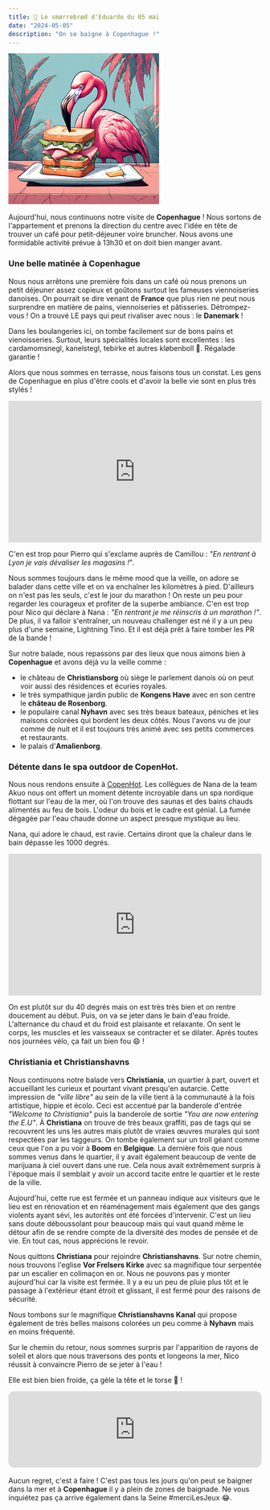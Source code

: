 ```yaml
---
title: 🥪 Le smørrebrød d'Eduardo du 05 mai
date: "2024-05-05"
description: "On se baigne à Copenhague !"
---
```


![Smorrebrod d'Eduardo](../smorrebrod_eduardo.png)

Aujourd'hui, nous continuons notre visite de **Copenhague** ! Nous sortons de l'appartement et prenons la direction du centre avec l'idée en tête de trouver un café pour petit-déjeuner voire bruncher. Nous avons une formidable activité prévue à 13h30 et on doit bien manger avant. 

### Une belle matinée à Copenhague

Nous nous arrêtons une première fois dans un café où nous prenons un petit déjeuner assez copieux et goûtons surtout les fameuses viennoiseries danoises. On pourrait se dire venant de **France** que plus rien ne peut nous surprendre en matière de pains, viennoiseries et pâtisseries. Détrompez-vous ! On a trouvé LE pays qui peut rivaliser avec nous : le **Danemark** !

Dans les boulangeries ici, on tombe facilement sur de bons pains et vienoisseries. Surtout, leurs spécialités locales sont excellentes : les cardamomsnegl, kanelstegl, tebirke et autres kløbenboll 🤤. Régalade garantie !

Alors que nous sommes en terrasse, nous faisons tous un constat. Les gens de Copenhague en plus d'être cools et d'avoir la belle vie sont en plus très stylés !

<div style="width: 100%; height: 0; position: relative; padding-bottom: 56%;"><iframe src="https://giphy.com/embed/26ni7tlzB8bllMIi4" style="top: 0; left: 0; width: 100%; height: 100%; position: absolute; border: 0;" allowfullscreen scrolling="no" allow="encrypted-media;" class="giphy-embed"></iframe></div>

C'en est trop pour Pierro qui s'exclame auprès de Camillou : *"En rentrant à Lyon je vais dévaliser les magasins !*".

Nous sommes toujours dans le même mood que la veille, on adore se balader dans cette ville et on va enchaîner les kilomètres à pied. D'ailleurs on n'est pas les seuls, c'est le jour du marathon ! On reste un peu pour regarder les courageux et profiter de la superbe ambiance. C'en est trop pour Nico qui déclare à Nana : *"En rentrant je me réinscris à un marathon !"*. De plus, il va falloir s'entraîner, un nouveau challenger est né il y a un peu plus d'une semaine, Lightning Tino. Et il est déjà prêt à faire tomber les PR de la bande !

Sur notre balade, nous repassons par des lieux que nous aimons bien à **Copenhague** et avons déjà vu la veille comme :
- le château de **Christiansborg** où siège le parlement danois où on peut voir aussi des résidences et écuries royales.
- le très sympathique jardin public de **Kongens Have** avec en son centre le **château de Rosenborg**.
- le populaire canal **Nyhavn** avec ses très beaux bateaux, péniches et les maisons colorées qui bordent les deux côtés. Nous l'avons vu de jour comme de nuit et il est toujours très animé avec ses petits commerces et restaurants.
- le palais d'**Amalienborg**.

### Détente dans le spa outdoor de CopenHot.

Nous nous rendons ensuite à [CopenHot](https://copenhot.com/). Les collègues de Nana de la team Akuo nous ont offert un moment détente incroyable dans un spa nordique flottant sur l'eau de la mer, où l'on trouve des saunas et des bains chauds alimentés au feu de bois. L'odeur du bois et le cadre est génial. La fumée dégagée par l'eau chaude donne un aspect presque mystique au lieu. 

Nana, qui adore le chaud, est ravie. Certains diront que la chaleur dans le bain dépasse les 1000 degrés.

<div style="width: 100%; height: 0; position: relative; padding-bottom: 56%;"><iframe src="https://giphy.com/embed/RXFiL6IR083II" style="top: 0; left: 0; width: 100%; height: 100%; position: absolute; border: 0;" allowfullscreen scrolling="no" allow="encrypted-media;" class="giphy-embed"></iframe></div>

On est plutôt sur du 40 degrés mais on est très très bien et on rentre doucement au début. Puis, on va se jeter dans le bain d'eau froide. L'alternance du chaud et du froid est plaisante et relaxante. On sent le corps, les muscles et les vaisseaux se contracter et se dilater. Après toutes nos journées vélo, ça fait un bien fou 😄 !

### Christiania et Christianshavns
Nous continuons notre balade vers **Christiania**, un quartier à part, ouvert et accueillant les curieux et pourtant vivant presqu'en autarcie. Cette impression de *"ville libre"* au sein de la ville tient à la communauté à la fois artistique, hippie et écolo. Ceci est accentué par la banderole d'entrée *"Welcome to Christiania"* puis la banderole de sortie *"You are now entering the E.U"*. À **Christiana** on trouve de très beaux graffiti, pas de tags qui se recouvrent les uns les autres mais plutôt de vraies œuvres murales qui sont respectées par les taggeurs. On tombe également sur un troll géant comme ceux que l'on a pu voir à **Boom** en **Belgique**. La dernière fois que nous sommes venus dans le quartier, il y avait également beaucoup de vente de marijuana à ciel ouvert dans une rue. Cela nous avait extrêmement surpris à l'époque mais il semblait y avoir un accord tacite entre le quartier et le reste de la ville.

Aujourd'hui, cette rue est fermée et un panneau indique aux visiteurs que le lieu est en rénovation et en réaménagement mais également que des gangs violents ayant sévi, les autorités ont été forcées d'intervenir. C'est un lieu sans doute déboussolant pour beaucoup mais qui vaut quand même le détour afin de se rendre compte de la diversité des modes de pensée et de vie. En tout cas, nous apprécions le revoir.

Nous quittons **Christiana** pour rejoindre **Christianshavns**. Sur notre chemin, nous trouvons l'eglise **Vor Frelsers Kirke** avec sa magnifique tour serpentée par un escalier en colimaçon en or. Nous ne pouvons pas y monter aujourd'hui car la visite est fermée. Il y a eu un peu de pluie plus tôt et le passage à l'extérieur étant étroit et glissant, il est fermé pour des raisons de sécurité.

Nous tombons sur le magnifique **Christianshavns Kanal** qui propose également de très belles maisons colorées un peu comme à **Nyhavn** mais en moins fréquenté.

Sur le chemin du retour, nous sommes surpris par l'apparition de rayons de soleil et alors que nous traversons des ponts et longeons la mer, Nico réussit à convaincre Pierro de se jeter à l'eau !

Elle est bien bien froide, ça gèle la tête et le torse 🥶 !

<iframe style="border-radius:12px" src="https://open.spotify.com/embed/track/6JIC3hbC28JZKZ8AlAqX8h?utm_source=generator" width="100%" height="152" frameBorder="0" allow="autoplay; clipboard-write; encrypted-media; picture-in-picture" loading="lazy"></iframe>

Aucun regret, c'est à faire ! C'est pas tous les jours qu'on peut se baigner dans la mer et à **Copenhague** il y a plein de zones de baignade. Ne vous inquiétez pas ça arrive également dans la Seine #merciLesJeux 😂.
